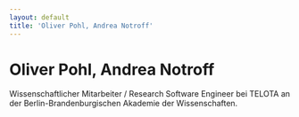 ```yaml
---
layout: default
title: 'Oliver Pohl, Andrea Notroff'
---
```


# Oliver Pohl, Andrea Notroff

Wissenschaftlicher Mitarbeiter / Research Software Engineer bei TELOTA an der Berlin-Brandenburgischen Akademie der Wissenschaften.